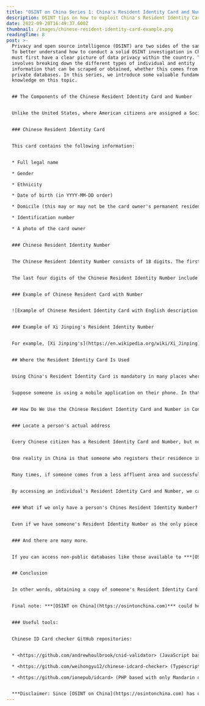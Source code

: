 ```yaml
---
title: "OSINT on China Series 1: China's Resident Identity Card and Number"
description: OSINT tips on how to exploit China's Resident Identity Card and Number
date: 2022-09-20T16:49:37.600Z
thumbnail: /images/chinese-resident-identity-card-example.png
readingTime: 8
post: >-
  Privacy and open source intelligence (OSINT) are two sides of the same coin.
  To better understand how to conduct a solid OSINT investigation in China, we
  must first have a clear picture of data privacy within the country. This
  involves breaking down the different types of individual and entity
  information that can be scraped or obtained, whether this comes from public or
  private databases. In this series, we introduce some valuable fundamental
  knowledge on this topic.


  ## The Components of the Chinese Resident Identity Card and Number


  Unlike the United States, where American citizens are assigned a Social Security Number and Card, Chinese citizens must apply for a mandatory, universal Resident Identity Card and Number when they turn 16.


  ### Chinese Resident Identity Card


  This card contains the following information:


  * Full legal name

  * Gender

  * Ethnicity

  * Date of birth (in YYYY-MM-DD order)

  * Domicile (this may or may not be the card owner's permanent residential address)

  * Identification number

  * A photo of the card owner


  ### Chinese Resident Identity Number


  The Chinese Resident Identity Number consists of 18 digits. The first six digits represent the locality where the card owner was born. And denote the province, prefecture-level divisions, and county, with two digits assigned to each area. These numbers are then followed by eight digits showing the card owner's date of birth in YYYYMMDD format.


  The last four digits of the Chinese Resident Identity Number include three digits representing the sequence of people born in the same area and on the same date. And the last one of these three digits shows the card holder's gender (even = female, odd = male). Finally, a check digit ranging from one to ten, with "X" used to represent ten.


  ### Example of Chinese Resident Card with Number


  ![Example of Chinese Resident Identity Card with English description for OSINT research.](/images/chinese-resident-identity-card-example.png "Example of Chinese Resident Identity Card")


  ### Example of Xi Jinping's Resident Identity Number


  For example, [Xi Jinping's](https://en.wikipedia.org/wiki/Xi_Jinping) Resident Identity Number is ***[110101195306153019](https://www.dialoguechina.com/%E6%81%B6%E4%BF%97%E7%BB%B4%E5%9F%BA%E6%A1%88-%E8%B4%A3%E4%BB%BB%E4%BA%BA/)***, where 11 represents Beijing, and 0101 represents the Dōngchéng district. 1953-06-15 is his date of birth, 301 is his area and date number sequence, while one(1) means Xi is he. And 9 is the check digit.


  ## Where the Resident Identity Card Is Used


  Using China's Resident Identity Card is mandatory in many places where registration of some form is required, such as public services like government affairs. Even most semi-public or private services like buying a railway ticket, booking a flight, checking in at a hotel, and signing up on major social media platforms require submitting a Resident Identity Card or Resident Identity Number for verification purposes.


  Suppose someone is using a mobile application on their phone. In that case, that person must submit a Resident Identity Number and undergo an AI facial recognition procedure. And the service provider will cross-reference the information with the government database to check if their facial recognition image data matches their Resident Identity Number.


  ## How Do We Use the Chinese Resident Identity Card and Number in Conducting OSINT Investigation in China?


  ### Locate a person's actual address


  Every Chinese citizen has a Resident Identity Card and Number, but not all Resident Identity Cards have the same status.


  One reality in China is that someone who registers their residence in a big city will receive many social benefits, including local healthcare and easy enrolment in the local education system for their children. They can also buy property in the same city without too many bureaucratic hurdles, among other benefits.


  Many times, if someone comes from a less affluent area and successfully gets a job with the government or a government-affiliated organization in a big city like Beijing or Shanghai, that person will get the chance to register as a citizen of that city, thus receiving the benefits that come with residential status. This system mainly works to keep people from migrating from rural areas to big cities.


  By accessing an individual's Resident Identity Card and Number, we can most likely verify their actual address if they locate in a big city. If these individuals had the privilege of changing their registered residence to one located in a big city when they found employment, their organization might also allocate conveniences such as a company apartment or an expedited property purchase at a lower price. From our experience, this person's residential address will not be too far from their workplace if they work for the government or a state-owned enterprise.


  ### What if we only have a person's Chines Resident Identity Number?


  Even if we have someone's Resident Identity Number as the only piece of information available, we can still verify their date of birth and their birthplace - from here, we can extrapolate additional data such as their age and their background based on their location. This provides us with plenty of helpful information for social engineering purposes.


  ### And there are many more.


  If you can access non-public databases like those available to ***[OSINT on China](https://osintonchina.com)***, you'll have almost every detail of that person at your fingertips. Such as any phone numbers they've registered, their travel history, where they checked in, whom they checked in with, what they bought online, what social media profiles they have, and so on and so forth.


  ## Conclusion


  In other words, obtaining a copy of someone's Resident Identity Card or Number is the first step to conducting an OSINT investigation on that person.


  Final note: ***[OSINT on China](https://osintonchina.com)*** could help you to identify your target's Chinese Resident Card or Number if you provide solid leads for us to conduct throughout the investigation. [Contact us today](https://osintonchina.com/#contact) : [OSINTonChina@protonmail.com](mailto:OSINTonChina@protonmail.com)


  ### Useful tools:


  Chinese ID Card checker GitHub repositories:


  * <https://github.com/andrewhoulbrook/cnid-validator> (JavaScript based with detailed English explanation)

  * <https://github.com/weihongyu12/chinese-idcard-checker> (Typescript based with Mandarin document only)

  * <https://github.com/ionepub/idcard> (PHP based with only Mandarin document)


  ***Disclaimer: Since [OSINT on China](https://osintonchina.com) has our database, we did not test the GitHub repositories.***
---
```

